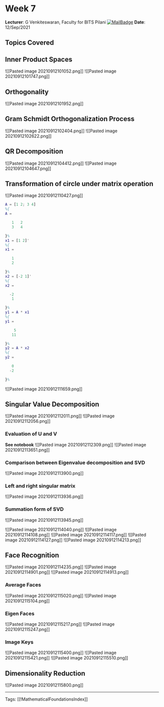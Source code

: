 # Week 7
**Lecturer**: G Venkiteswaran, Faculty for BITS Pilani
[![MailBadge](https://img.shields.io/badge/-gvenki@pilani.bits--pilani.ac.in-EA4335?style=for-the-badge&logo=gmail&logoColor=white)](mailto:gvenki@pilani.bits-pilani.ac.in)
**Date**: 12/Sep/2021

## Topics Covered


## Inner Product Spaces
![[Pasted image 20210912101052.png]]
![[Pasted image 20210912101747.png]]

## Orthogonality
![[Pasted image 20210912101952.png]]

## Gram Schmidt Orthogonalization Process
![[Pasted image 20210912102404.png]]
![[Pasted image 20210912102622.png]]


## QR Decomposition
![[Pasted image 20210912104412.png]]
![[Pasted image 20210912104647.png]]

## Transformation of circle under matrix operation
![[Pasted image 20210912110427.png]]
```matlab
A = [1 2; 3 4]
%{
A =

   1   2
   3   4

}%
x1 = [1 2]'
%{
x1 =

   1
   2

}%
x2 = [-2 1]'
%{
x2 =

  -2
   1

}%
y1 = A * x1
%{
y1 =

    5
   11

}%
y2 = A * x2
%{
y2 =

   0
  -2

}%
```
![[Pasted image 20210912111659.png]]

## Singular Value Decomposition
![[Pasted image 20210912112011.png]]
![[Pasted image 20210912112056.png]]
### Evaluation of U and V
**See notebook**
![[Pasted image 20210912112309.png]]
![[Pasted image 20210912113651.png]]

### Comparison between Eigenvalue decomposition and SVD
![[Pasted image 20210912113900.png]]

### Left and right singular matrix
![[Pasted image 20210912113936.png]]

### Summation form of SVD
![[Pasted image 20210912113945.png]]

![[Pasted image 20210912114040.png]]
![[Pasted image 20210912114108.png]]
![[Pasted image 20210912114117.png]]
![[Pasted image 20210912114127.png]]
![[Pasted image 20210912114213.png]]

## Face Recognition
![[Pasted image 20210912114235.png]]
![[Pasted image 20210912114901.png]]
![[Pasted image 20210912114913.png]]

### Average Faces
![[Pasted image 20210912115020.png]]
![[Pasted image 20210912115104.png]]
### Eigen Faces
![[Pasted image 20210912115217.png]]
![[Pasted image 20210912115247.png]]

### Image Keys
![[Pasted image 20210912115400.png]]
![[Pasted image 20210912115421.png]]
![[Pasted image 20210912115510.png]]

## Dimensionality Reduction
![[Pasted image 20210912115800.png]]



---
Tags: [[!MathematicalFoundationsIndex]]